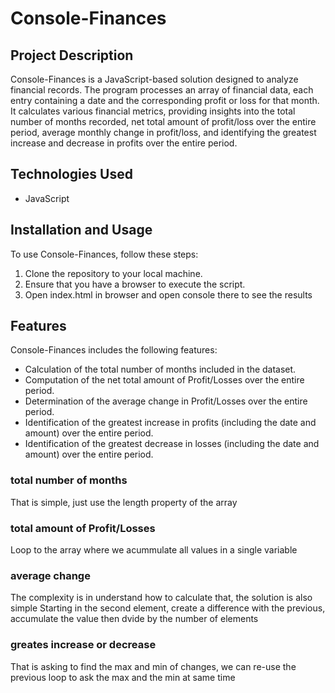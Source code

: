 # Console-Finances

## Project Description
Console-Finances is a JavaScript-based solution designed to analyze 
financial records. The program processes an array of financial data, 
each entry containing a date and the corresponding profit or loss for that month.
It calculates various financial metrics, 
providing insights into the total number of months recorded, 
net total amount of profit/loss over the entire period, 
average monthly change in profit/loss, 
and identifying the greatest increase and decrease in profits over the entire period.

## Technologies Used
- JavaScript

## Installation and Usage
To use Console-Finances, follow these steps:
1. Clone the repository to your local machine.
2. Ensure that you have a browser to execute the script.
3. Open index.html in browser and open console there to see the results

## Features
Console-Finances includes the following features:
- Calculation of the total number of months included in the dataset.
- Computation of the net total amount of Profit/Losses over the entire period.
- Determination of the average change in Profit/Losses over the entire period.
- Identification of the greatest increase in profits (including the date and amount) over the entire period.
- Identification of the greatest decrease in losses (including the date and amount) over the entire period.

### total number of months
That is simple, just use the length property of the array

### total amount of Profit/Losses
Loop to the array where we acummulate all values in a single variable

### average change
The complexity is in understand how to calculate that, the solution is also simple
Starting in the second element, create a difference with the previous, accumulate the value then dvide by the number of elements

### greates increase or decrease
That is asking to find the max and min of changes, we can re-use the previous loop to ask the max and the min at same time


